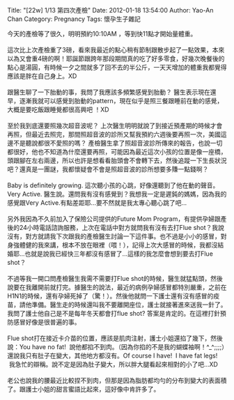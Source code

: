 Title: "[22w] 1/13 第四次產檢"
Date: 2012-01-18 13:54:00
Author: Yao-An Chan
Category: Pregnancy
Tags: 懷孕生子雜記


<div class='post'>
今天的產檢等了很久，明明預約10:10AM ，等到快11點才開始量體重。<br /><br />這次比上次產檢重了3磅，看來我最近的點心稍有節制跟散步起了一點效果，本來以為又會重4磅的啊！耶誕節跟跨年那段期間真的吃了好多零食，好幾次晚餐後的點心是湯圓，有時候一夕之間就多了回不去的半公斤，一天天增加的體重我都覺得應該是胖在自己身上。XD<br /><br />跟醫生聊了一下胎動的事，我問了我應該多頻繁感覺到胎動？ 醫生表示現在還早，逐漸我就可以感覺到胎動的pattern，現在似乎是照三餐跟睡前在動的感覺，大概是要吃飯跟睡覺都很高興吧 ！XD<br /><br />至於我到底還要照幾次超音波呢？ 上次醫生明明就說了到接近預產期的時候才會再照，但最近去照完，那間照超音波的診所又幫我預約六週後要再照一次，美國這邊不是聽說都很不愛照的嗎？ 產檢醫生拿了照超音波診所傳來的報告，也說一切都很好，他也不知道為什麼還要再照，可能因為最近這次小孩的位置是像一座橋，頭跟腳在左右兩邊，所以也許是想看看胎頭會不會轉下去，然後追蹤一下生長狀況吧？還真是一團謎，我都懷疑會不會是照超音波的診所想要多賺一點錢啊？<br /><br />Baby is definitely growing.&nbsp;這次聽小孩的心跳，好像還聽到了他在動的聲音。Very Active. 醫生說。還問我有沒有感覺到？我想我一定是遲鈍的媽媽，因為我的感覺跟Very Active.有點差距耶...要不然就是我太專心聽心跳了吧...<br /><br />另外我因為不久前加入了保險公司提供的Future Mom Program，有提供孕婦跟產後的24小時電話諮詢服務，上次在電話中對方就問我有沒有去打Flue shot？我說沒有，對方就請我下次跟我的產檢醫生討論一下這件事。也不過是小小的感冒，對身強體健的我來講，根本不放在眼裡（喂！），記得上次大感冒的時候，我都沒結婚耶...也就是說我已經快三年都沒有感冒了...這樣的我怎麼會想到要去打Flue shot？<br /><br />不過等我一開口問產檢醫生我需不需要打Flue shot的時候，醫生就猛點頭，然後說要在我離開前就打完。據醫生的說法，最近的病例孕婦感冒都特別嚴重，之前在H1N1的時候，還有孕婦死掉了（驚！）。然後他就問一下護士還有沒有感冒的疫苗，請他準備。醫生走的時候還叫我不要離開座位，護士就接著進來送我一針了。我問了護士他自己是不是每年冬天都會打flue shot? 答案是肯定的。在這裡打針預防感冒好像是很普遍的事。<br /><br />Flue shot打在接近卡介苗的位置，應該是肌肉注射，護士小姐還掐了幾下，然後說：You have no fat! &nbsp;說他都掐不到肉。（因為你掐的不是我的蝴蝶袖啊！^_^;;;;）還說我只有肚子在變大，其他地方都沒有。Of course I have! &nbsp;I have fat legs! &nbsp;我急忙的辯稱。說不定是因為肚子變大，所以胖大腿看起來相對的小了吧...XD<br /><br />老公也說我的腰最近比較捏不到肉，但那是因為脂肪都均勻的分布到變大的表面積了。跟護士小姐的甜言蜜語比起來，這好像中肯許多了。</div>
